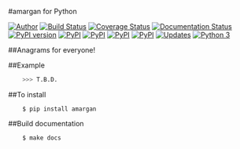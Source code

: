 #amargan for Python

[![Author](https://img.shields.io/badge/Author:%20francis%20horsman-Available-brightgreen.svg?style=plastic)](https://www.linkedin.com/in/francishorsman)
[![Build Status](https://travis-ci.org/sys-git/amargan.svg?branch=master)](https://travis-ci.org/sys-git/amargan)
[![Coverage Status](https://coveralls.io/repos/github/sys-git/amargan/badge.svg)](https://coveralls.io/github/sys-git/amargan)
[![Documentation Status](https://readthedocs.org/projects/amargan/badge/?version=latest)](http://amargan.readthedocs.io/en/latest/?badge=latest)
[![PyPI version](https://badge.fury.io/py/amargan.svg)](https://badge.fury.io/py/amargan)
[![PyPI](https://img.shields.io/pypi/l/amargan.svg)]()
[![PyPI](https://img.shields.io/pypi/wheel/amargan.svg)]()
[![PyPI](https://img.shields.io/pypi/pyversions/amargan.svg)]()
[![PyPI](https://img.shields.io/pypi/status/amargan.svg)]()
[![Updates](https://pyup.io/repos/github/sys-git/amargan/shield.svg)](https://pyup.io/repos/github/sys-git/amargan/)
[![Python 3](https://pyup.io/repos/github/sys-git/amargan/python-3-shield.svg)](https://pyup.io/repos/github/sys-git/amargan/)

##Anagrams for everyone!


##Example
```python
    >>> T.B.D.
```
##To install

```
    $ pip install amargan
```

##Build documentation

```
    $ make docs
```
